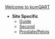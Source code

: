 
[Welcome to kumQART](README.md)
- **Site Specific**
    - [Guide](Home/guide.md)
    - [Second](Home/second.md)
    - [Prostate/Pelvis](Home/ProstatePelvis.md)
